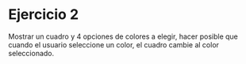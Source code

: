# Ejercicio 2

Mostrar un cuadro  y 4 opciones de colores a elegir, hacer posible que cuando el usuario seleccione un color, el cuadro cambie al color seleccionado.
